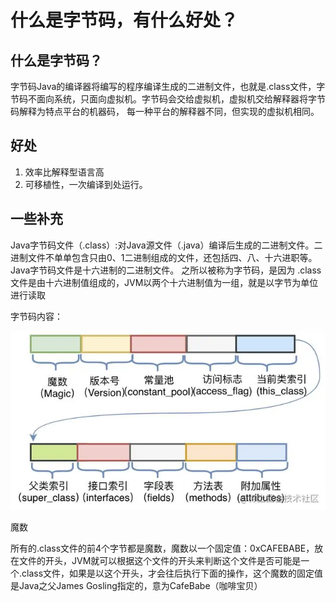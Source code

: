 # 什么是字节码，有什么好处？

## 什么是字节码？
字节码Java的编译器将编写的程序编译生成的二进制文件，也就是.class文件，字节码不面向系统，只面向虚拟机。字节码会交给虚拟机，虚拟机交给解释器将字节码解释为特点平台的机器码，
每一种平台的解释器不同，但实现的虚拟机相同。

## 好处
1. 效率比解释型语言高
2. 可移植性，一次编译到处运行。

## 一些补充
Java字节码文件（.class）:对Java源文件（.java）编译后生成的二进制文件。二进制文件不单单包含只由0、1二进制组成的文件，还包括四、八、十六进职等。Java字节码文件是十六进制的二进制文件。
之所以被称为字节码，是因为 .class文件是由十六进制值组成的，JVM以两个十六进制值为一组，就是以字节为单位进行读取

字节码内容：

![](img/img_2.png)

魔数

所有的.class文件的前4个字节都是魔数，魔数以一个固定值：0xCAFEBABE，放在文件的开头，JVM就可以根据这个文件的开头来判断这个文件是否可能是一个.class文件，如果是以这个开头，才会往后执行下面的操作，这个魔数的固定值是Java之父James Gosling指定的，意为CafeBabe（咖啡宝贝）


